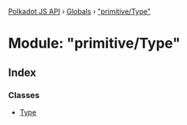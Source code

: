 [Polkadot JS API](../README.md) › [Globals](../globals.md) › ["primitive/Type"](_primitive_type_.md)

# Module: "primitive/Type"

## Index

### Classes

* [Type](../classes/_primitive_type_.type.md)
